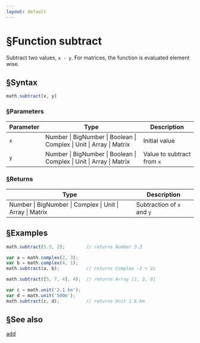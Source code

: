 ```yaml
---
layout: default
---
```


<h1 id="function-subtract"><a href="#function-subtract">&sect;</a>Function subtract</h1>

Subtract two values, `x - y`.
For matrices, the function is evaluated element wise.


<h2 id="syntax"><a href="#syntax">&sect;</a>Syntax</h2>

```js
math.subtract(x, y)
```

<h3 id="parameters"><a href="#parameters">&sect;</a>Parameters</h3>

Parameter | Type | Description
--------- | ---- | -----------
`x` | Number &#124; BigNumber &#124; Boolean &#124; Complex &#124; Unit &#124; Array &#124; Matrix |  Initial value
`y` | Number &#124; BigNumber &#124; Boolean &#124; Complex &#124; Unit &#124; Array &#124; Matrix |  Value to subtract from `x`

<h3 id="returns"><a href="#returns">&sect;</a>Returns</h3>

Type | Description
---- | -----------
Number &#124; BigNumber &#124; Complex &#124; Unit &#124; Array &#124; Matrix |  Subtraction of `x` and `y`


<h2 id="examples"><a href="#examples">&sect;</a>Examples</h2>

```js
math.subtract(5.3, 2);        // returns Number 3.3

var a = math.complex(2, 3);
var b = math.complex(4, 1);
math.subtract(a, b);          // returns Complex -2 + 2i

math.subtract([5, 7, 4], 4);  // returns Array [1, 3, 0]

var c = math.unit('2.1 km');
var d = math.unit('500m');
math.subtract(c, d);          // returns Unit 1.6 km
```


<h2 id="see-also"><a href="#see-also">&sect;</a>See also</h2>

[add](add.html)


<!-- Note: This file is automatically generated from source code comments. Changes made in this file will be overridden. -->
